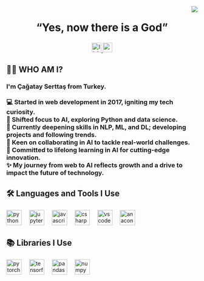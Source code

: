 <img align="right" src="https://visitor-badge.laobi.icu/badge?page_id=2chacode.2chacode&right_color=firebrick"  />

###

<h1 align="center">“Yes, now there is a God”</h1>

###

<div align="center">
  <a href="https://www.linkedin.com/in/cagatayserttas/" target="_blank">
    <img src="https://img.shields.io/static/v1?message=LinkedIn&logo=linkedin&label=&color=0077B5&logoColor=white&labelColor=&style=for-the-badge" height="25" alt="linkedin logo"  />
  </a>
  <a href="2chagatay@gmail.com" target="_blank">
    <img src="https://img.shields.io/static/v1?message=Gmail&logo=gmail&label=&color=D14836&logoColor=white&labelColor=&style=for-the-badge" height="25" alt="gmail logo"  />
  </a>
</div>

###

<h2 align="left">👩‍💻  WHO AM I?</h2>

###

<h3 align="left">I'm Çağatay Serttaş from Turkey.<br><br>💻 Started in web development in 2017, igniting my tech curiosity.<br>🔄 Shifted focus to AI, exploring Python and data science.<br>🤖 Currently deepening skills in NLP, ML, and DL; developing projects and following trends.<br>🤝 Keen on collaborating in AI to tackle real-world challenges.<br>🌱 Committed to lifelong learning in AI for cutting-edge innovation.<br>✨ My journey from web to AI reflects growth and a drive to impact the future of technology.</h3>

###

<h2 align="left">🛠 Languages and Tools I Use</h2>

###

<div align="left">
  <img src="https://skillicons.dev/icons?i=py" height="40" alt="python logo"  />
  <img width="12" />
  <img src="https://cdn.jsdelivr.net/gh/devicons/devicon/icons/jupyter/jupyter-original.svg" height="40" alt="jupyter logo"  />
  <img width="12" />
  <img src="https://skillicons.dev/icons?i=js" height="40" alt="javascript logo"  />
  <img width="12" />
  <img src="https://skillicons.dev/icons?i=cs" height="40" alt="csharp logo"  />
  <img width="12" />
  <img src="https://cdn.jsdelivr.net/gh/devicons/devicon/icons/vscode/vscode-original.svg" height="40" alt="vscode logo"  />
  <img width="12" />
  <img src="https://cdn.simpleicons.org/anaconda/44A833" height="40" alt="anaconda logo"  />
</div>

###

<h2 align="left">📚 Libraries I Use</h2>

###

<div align="left">
  <img src="https://img.shields.io/badge/PyTorch-EE4C2C?logo=pytorch&logoColor=white&style=for-the-badge" height="40" alt="pytorch logo"  />
  <img width="12" />
  <img src="https://img.shields.io/badge/TensorFlow-FF6F00?logo=tensorflow&logoColor=black&style=for-the-badge" height="40" alt="tensorflow logo"  />
  <img width="12" />
  <img src="https://img.shields.io/badge/pandas-150458?logo=pandas&logoColor=white&style=for-the-badge" height="40" alt="pandas logo"  />
  <img width="12" />
  <img src="https://img.shields.io/badge/NumPy-013243?logo=numpy&logoColor=white&style=for-the-badge" height="40" alt="numpy logo"  />
</div>

###


